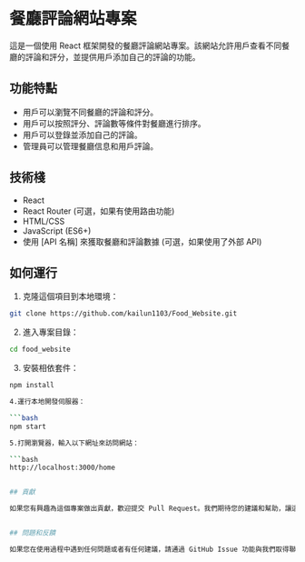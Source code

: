 # 餐廳評論網站專案

這是一個使用 React 框架開發的餐廳評論網站專案。該網站允許用戶查看不同餐廳的評論和評分，並提供用戶添加自己的評論的功能。

## 功能特點

- 用戶可以瀏覽不同餐廳的評論和評分。
- 用戶可以按照評分、評論數等條件對餐廳進行排序。
- 用戶可以登錄並添加自己的評論。
- 管理員可以管理餐廳信息和用戶評論。

## 技術棧

- React
- React Router (可選，如果有使用路由功能)
- HTML/CSS
- JavaScript (ES6+)
- 使用 [API 名稱] 來獲取餐廳和評論數據 (可選，如果使用了外部 API)

## 如何運行

1. 克隆這個項目到本地環境：

```bash
git clone https://github.com/kailun1103/Food_Website.git
```

2. 進入專案目錄：

```bash
cd food_website
```

3. 安裝相依套件：

```bash
npm install

4.運行本地開發伺服器：

```bash
npm start

5.打開瀏覽器，輸入以下網址來訪問網站：

```bash
http://localhost:3000/home


## 貢獻

如果您有興趣為這個專案做出貢獻，歡迎提交 Pull Request。我們期待您的建議和幫助，讓這個專案變得更好！


## 問題和反饋

如果您在使用過程中遇到任何問題或者有任何建議，請通過 GitHub Issue 功能與我們取得聯繫。

